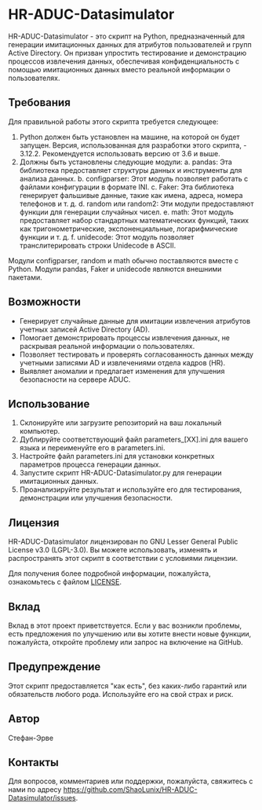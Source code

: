 # HR-ADUC-Datasimulator

HR-ADUC-Datasimulator - это скрипт на Python, предназначенный для генерации имитационных данных для атрибутов пользователей и групп Active Directory. Он призван упростить тестирование и демонстрацию процессов извлечения данных, обеспечивая конфиденциальность с помощью имитационных данных вместо реальной информации о пользователях.

## Требования

Для правильной работы этого скрипта требуется следующее:
1. Python должен быть установлен на машине, на которой он будет запущен. Версия, использованная для разработки этого скрипта, - 3.12.2. Рекомендуется использовать версию от 3.6 и выше.
2. Должны быть установлены следующие модули:
    a. pandas:
        Эта библиотека предоставляет структуры данных и инструменты для анализа данных.
    b. configparser:
        Этот модуль позволяет работать с файлами конфигурации в формате INI.
    c. Faker:
        Эта библиотека генерирует фальшивые данные, такие как имена, адреса, номера телефонов и т. д.
    d. random или random2:
        Эти модули предоставляют функции для генерации случайных чисел.
    e. math:
        Этот модуль предоставляет набор стандартных математических функций, таких как тригонометрические, экспоненциальные, логарифмические функции и т. д.
    f. unidecode:
        Этот модуль позволяет транслитерировать строки Unidecode в ASCII.

Модули configparser, random и math обычно поставляются вместе с Python.
Модули pandas, Faker и unidecode являются внешними пакетами.

## Возможности

- Генерирует случайные данные для имитации извлечения атрибутов учетных записей Active Directory (AD).
- Помогает демонстрировать процессы извлечения данных, не раскрывая реальной информации о пользователях.
- Позволяет тестировать и проверять согласованность данных между учетными записями AD и извлечениями отдела кадров (HR).
- Выявляет аномалии и предлагает изменения для улучшения безопасности на сервере ADUC.

## Использование

1. Склонируйте или загрузите репозиторий на ваш локальный компьютер.
2. Дублируйте соответствующий файл parameters_[XX].ini для вашего языка и переименуйте его в parameters.ini.
3. Настройте файл parameters.ini для установки конкретных параметров процесса генерации данных.
4. Запустите скрипт HR-ADUC-Datasimulator.py для генерации имитационных данных.
5. Проанализируйте результат и используйте его для тестирования, демонстрации или улучшения безопасности.

## Лицензия

HR-ADUC-Datasimulator лицензирован по GNU Lesser General Public License v3.0 (LGPL-3.0). Вы можете использовать, изменять и распространять этот скрипт в соответствии с условиями лицензии.

Для получения более подробной информации, пожалуйста, ознакомьтесь с файлом [LICENSE](https://github.com/ShaoLunix/HR-ADUC-Datasimulator/blob/main/LICENSE).

## Вклад

Вклад в этот проект приветствуется. Если у вас возникли проблемы, есть предложения по улучшению или вы хотите внести новые функции, пожалуйста, откройте проблему или запрос на включение на GitHub.

## Предупреждение

Этот скрипт предоставляется "как есть", без каких-либо гарантий или обязательств любого рода. Используйте его на свой страх и риск.

## Автор

Стефан-Эрве

## Контакты

Для вопросов, комментариев или поддержки, пожалуйста, свяжитесь с нами по адресу https://github.com/ShaoLunix/HR-ADUC-Datasimulator/issues.

